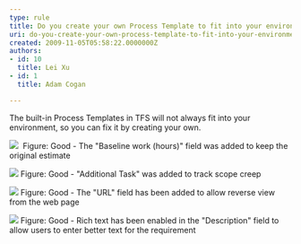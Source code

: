 ```yaml
---
type: rule
title: Do you create your own Process Template to fit into your environment?
uri: do-you-create-your-own-process-template-to-fit-into-your-environment
created: 2009-11-05T05:58:22.0000000Z
authors:
- id: 10
  title: Lei Xu
- id: 1
  title: Adam Cogan

---
```


 The built-in Process Templates in TFS will not always fit into your environment, so you can fix it by creating your own. 

![](/Management/RulestoBetterWorkItems/PublishingImages/SSWAgile-Baseline-1.jpg) 
Figure: Good - The "Baseline work (hours)" field was added to keep the original estimate

![](/Management/RulestoBetterWorkItems/PublishingImages/SSWAgile-Additional.jpg)
Figure: Good - "Additional Task" was added to track scope creep

![](/Management/RulestoBetterWorkItems/PublishingImages/SSWAgile-URL.jpg)
Figure: Good - The "URL" field has been added to allow reverse view from the web page

![](/Management/RulestoBetterWorkItems/PublishingImages/SSWAgile-RichText.jpg)
Figure: Good - Rich text has been enabled in the "Description" field to allow users to enter better text for the requirement






